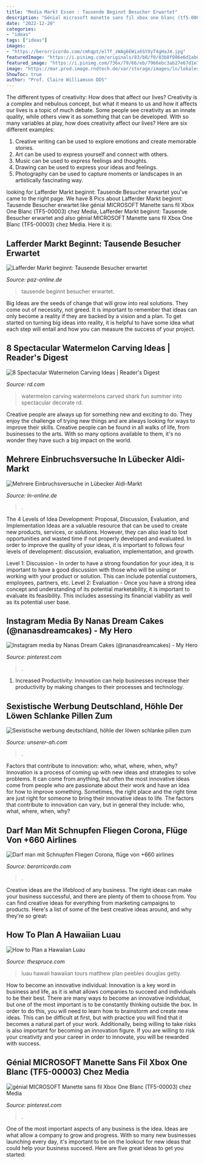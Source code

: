 ```yaml
---
title: "Media Markt Essen : Tausende Beginnt Besucher Erwartet"
description: "Génial microsoft manette sans fil xbox one blanc (tf5-00003) chez media"
date: "2022-12-20"
categories:
- "ideas"
tags: ["ideas"]
images:
- "https://berorricordo.com/cmhqpt/elTf_zWAg6EWix6SYXyT4gHaJ4.jpg"
featuredImage: "https://i.pinimg.com/originals/83/b8/f0/83b8f086e6d1ab0074d4c28c9bc1bac9.png"
featured_image: "https://i.pinimg.com/736x/79/66/eb/7966ebc3ab27e67d1e75bc86bf9f31fc--sans-fil-xbox-one.jpg"
image: "https://mar.prod.image.rndtech.de/var/storage/images/ln/lokales/luebeck/mehrere-einbruchsversuche-in-luebecker-aldi-markt/716153400-1-ger-DE/Mehrere-Einbruchsversuche-in-Luebecker-Aldi-Markt_reference_2_1.jpg"
ShowToc: true
author: "Prof. Claire Williamson DDS"
---
```



The different types of creativity: How does that affect our lives?
Creativity is a complex and nebulous concept, but what it means to us and how it affects our lives is a topic of much debate. Some people see creativity as an innate quality, while others view it as something that can be developed. With so many variables at play, how does creativity affect our lives? Here are six different examples: 
1. Creative writing can be used to explore emotions and create memorable stories.
2. Art can be used to express yourself and connect with others.
3. Music can be used to express feelings and thoughts.
4. Drawing can be used to express your ideas and feelings.
5. Photography can be used to capture moments or landscapes in an artistically fascinating way. 

	

		
looking for Lafferder Markt beginnt: Tausende Besucher erwartet you've came to the right page. We have 8 Pics about Lafferder Markt beginnt: Tausende Besucher erwartet like génial MICROSOFT Manette sans fil Xbox One Blanc (TF5-00003) chez Media, Lafferder Markt beginnt: Tausende Besucher erwartet and also génial MICROSOFT Manette sans fil Xbox One Blanc (TF5-00003) chez Media. Here it is:
		
    
## Lafferder Markt Beginnt: Tausende Besucher Erwartet

<img loading=lazy src="https://mar.prod.image.rndtech.de/var/storage/images/paz/kreis-peine/ilsede/lafferder-markt-beginnt-tausende-besucher-erwartet/704354804-1-ger-DE/Lafferder-Markt-beginnt-Tausende-Besucher-erwartet_reference_2_1.jpg" onerror="this.onerror=null;this.src='https://tse1.mm.bing.net/th?id=OIP.QBcOStXDKrlNqfKhqSAceQHaDt&amp;pid=15.1';" alt="Lafferder Markt beginnt: Tausende Besucher erwartet">

_Source: paz-online.de_

>tausende beginnt besucher erwartet. 

	

Big Ideas are the seeds of change that will grow into real solutions. They come out of necessity, not greed. It is important to remember that ideas can only become a reality if they are backed by a vision and a plan. To get started on turning big ideas into reality, it is helpful to have some idea what each step will entail and how you can measure the success of your project.

    
## 8 Spectacular Watermelon Carving Ideas | Reader&#039;s Digest

<img loading=lazy src="https://www.rd.com/wp-content/uploads/sites/2/2011/06/8-Amazing-Carved-Watermelons-01-sl.jpg" onerror="this.onerror=null;this.src='https://tse1.mm.bing.net/th?id=OIP.H3zd71qa89AuQp_8C5iHjgHaFj&amp;pid=15.1';" alt="8 Spectacular Watermelon Carving Ideas | Reader&#039;s Digest">

_Source: rd.com_

>watermelon carving watermelons carved shark fun summer into spectacular decorate rd. 

	

Creative people are always up for something new and exciting to do. They enjoy the challenge of trying new things and are always looking for ways to improve their skills. Creative people can be found in all walks of life, from businesses to the arts. With so many options available to them, it's no wonder they have such a big impact on the world.

    
## Mehrere Einbruchsversuche In Lübecker Aldi-Markt

<img loading=lazy src="https://mar.prod.image.rndtech.de/var/storage/images/ln/lokales/luebeck/mehrere-einbruchsversuche-in-luebecker-aldi-markt/716153400-1-ger-DE/Mehrere-Einbruchsversuche-in-Luebecker-Aldi-Markt_reference_2_1.jpg" onerror="this.onerror=null;this.src='https://tse1.mm.bing.net/th?id=OIP.HCdAA7cCBhT8rODAjn_IeAHaDt&amp;pid=15.1';" alt="Mehrere Einbruchsversuche in Lübecker Aldi-Markt">

_Source: ln-online.de_

>. 

	

The 4 Levels of Idea Development: Proposal, Discussion, Evaluation, and Implementation
Ideas are a valuable resource that can be used to create new products, services, or solutions. However, they can also lead to lost opportunities and wasted time if not properly developed and evaluated.
In order to improve the quality of your ideas, it is important to follows four levels of development: discussion, evaluation, implementation, and growth.

Level 1: Discussion - In order to have a strong foundation for your idea, it is important to have a good discussion with those who will be using or working with your product or solution. This can include potential customers, employees, partners, etc. Level 2: Evaluation - Once you have a strong idea concept and understanding of its potential marketability, it is important to evaluate its feasibility. This includes assessing its financial viability as well as its potential user base.

    
## Instagram Media By Nanas Dream Cakes (@nanasdreamcakes) - My Hero

<img loading=lazy src="https://i.pinimg.com/originals/83/b8/f0/83b8f086e6d1ab0074d4c28c9bc1bac9.png" onerror="this.onerror=null;this.src='https://tse4.mm.bing.net/th?id=OIP.J6bZOen29sMKd--rGMQ83QHaJP&amp;pid=15.1';" alt="Instagram media by Nanas Dream Cakes (@nanasdreamcakes) - My Hero">

_Source: pinterest.com_

>. 

	

1. Increased Productivity: Innovation can help businesses increase their productivity by making changes to their processes and technology.

    
## Sexistische Werbung Deutschland, Höhle Der Löwen Schlanke Pillen Zum

<img loading=lazy src="https://unserer-ah.com/rnkut/TnICNuC0jog8T3JeBVjQNgHaKO.jpg" onerror="this.onerror=null;this.src='https://tse1.mm.bing.net/th?id=OIP.GDsU_RCVlVJGtLBqozU1ZwAAAA&amp;pid=15.1';" alt="Sexistische werbung deutschland, höhle der löwen schlanke pillen zum">

_Source: unserer-ah.com_

>. 

	

Factors that contribute to innovation: who, what, where, when, why?
Innovation is a process of coming up with new ideas and strategies to solve problems. It can come from anything, but often the most innovative ideas come from people who are passionate about their work and have an idea for how to improve something. Sometimes, the right place and the right time are just right for someone to bring their innovative ideas to life. The factors that contribute to innovation can vary, but in general they include: who, what, where, when, why?

    
## Darf Man Mit Schnupfen Fliegen Corona, Flüge Von +660 Airlines

<img loading=lazy src="https://berorricordo.com/cmhqpt/elTf_zWAg6EWix6SYXyT4gHaJ4.jpg" onerror="this.onerror=null;this.src='https://tse2.mm.bing.net/th?id=OIP.4Qk9M1VWMl0pO2G2MrIrWQAAAA&amp;pid=15.1';" alt="Darf man mit Schnupfen Fliegen Corona, flüge von +660 airlines">

_Source: berorricordo.com_

>. 

	

Creative ideas are the lifeblood of any business. The right ideas can make your business successful, and there are plenty of them to choose from. You can find creative ideas for everything from marketing campaigns to products. Here's a list of some of the best creative ideas around, and why they're so great: 

    
## How To Plan A Hawaiian Luau

<img loading=lazy src="https://www.thespruce.com/thmb/fN-AFGUlowMc36hwxBkQ_iLQ0zA=/5000x3973/filters:fill(auto,1)/luau-food--hawaii-534993568-596789713df78c160eea430e.jpg" onerror="this.onerror=null;this.src='https://tse4.mm.bing.net/th?id=OIP.hevsprNt_YtLwowFR7XELAHaF4&amp;pid=15.1';" alt="How to Plan a Hawaiian Luau">

_Source: thespruce.com_

>luau hawaii hawaiian tours matthew plan peebles douglas getty. 

	

How to become an innovative individual:
Innovation is a key word in business and life, as it is what allows companies to succeed and individuals to be their best. There are many ways to become an innovative individual, but one of the most important is to be constantly thinking outside the box. In order to do this, you will need to learn how to brainstorm and create new ideas. This can be difficult at first, but with practice you will find that it becomes a natural part of your work. Additionally, being willing to take risks is also important for becoming an innovation figure. If you are willing to risk your creativity and your career in order to innovate, you will be rewarded with success.

    
## Génial MICROSOFT Manette Sans Fil Xbox One Blanc (TF5-00003) Chez Media

<img loading=lazy src="https://i.pinimg.com/736x/79/66/eb/7966ebc3ab27e67d1e75bc86bf9f31fc--sans-fil-xbox-one.jpg" onerror="this.onerror=null;this.src='https://tse4.mm.bing.net/th?id=OIP.x-TEqaFLXDufFisKB4I6BAHaFh&amp;pid=15.1';" alt="génial MICROSOFT Manette sans fil Xbox One Blanc (TF5-00003) chez Media">

_Source: pinterest.com_

>. 

	

One of the most important aspects of any business is the idea. Ideas are what allow a company to grow and progress. With so many new businesses launching every day, it's important to be on the lookout for new ideas that could help your business succeed. Here are five great ideas to get you started: 

